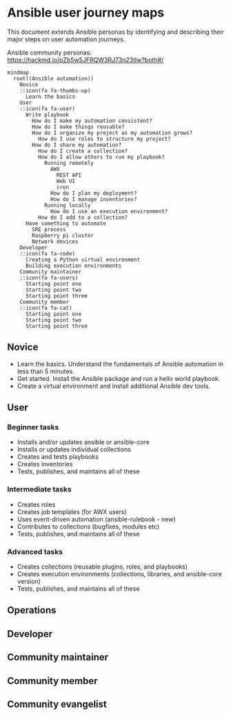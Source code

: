 # Ansible user journey maps

This document extends Ansible personas by identifying and describing their major steps on user automation journeys.

Ansible community personas: https://hackmd.io/pZb5w5JFRQW3RJ73n23tlw?both#/

```mermaid
mindmap
  root((Ansible automation))
    Novice
    ::icon(fa fa-thumbs-up)
      Learn the basics
    User
    ::icon(fa fa-user)
      Write playbook
        How do I make my automation consistent?
        How do I make things reusable?
        How do I organize my project as my automation grows?
          How do I use roles to structure my project?
        How do I share my automation?
          How do I create a collection?
          How do I allow others to run my playbook?
            Running remotely
              AWX
                REST API
                Web UI
                cron
              How do I plan my deployment?
              How do I manage inventories?
            Running locally
              How do I use an execution environment?
          How do I add to a collection?
      Have something to automate
        SRE process
        Raspberry pi cluster
        Network devices
    Developer
    ::icon(fa fa-code)
      Creating a Python virtual environment
      Building execution environments
    Community maintainer
    ::icon(fa fa-users)
      Starting point one
      Starting point two
      Starting point three
    Community member
    ::icon(fa fa-cat)
      Starting point one
      Starting point two
      Starting point three

```

## Novice

- Learn the basics. Understand the fundamentals of Ansible automation in less than 5 minutes.
- Get started. Install the Ansible package and run a hello world playbook.
- Create a virtual environment and install additional Ansible dev tools.

## User

### Beginner tasks

- Installs and/or updates ansible or ansible-core
- Installs or updates individual collections
- Creates and tests playbooks
- Creates inventories
- Tests, publishes, and maintains all of these

### Intermediate tasks

- Creates roles
- Creates job templates (for AWX users)
- Uses event-driven automation (ansible-rulebook - new)
- Contributes to collections (bugfixes, modules etc)
- Tests, publishes, and maintains all of these

### Advanced tasks

- Creates collections (reusable plugins, roles, and playbooks)
- Creates execution environments (collections, libraries, and ansible-core version)
- Tests, publishes, and maintains all of these


## Operations

## Developer

## Community maintainer

## Community member

## Community evangelist